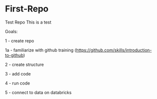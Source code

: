 # First-Repo
Test Repo
This is a test

Goals:

1 - create repo
  
  1a - familiarize with github training (https://github.com/skills/introduction-to-github)

2 - create structure

3 - add code

4 - run code

5 - connect to data on databricks
